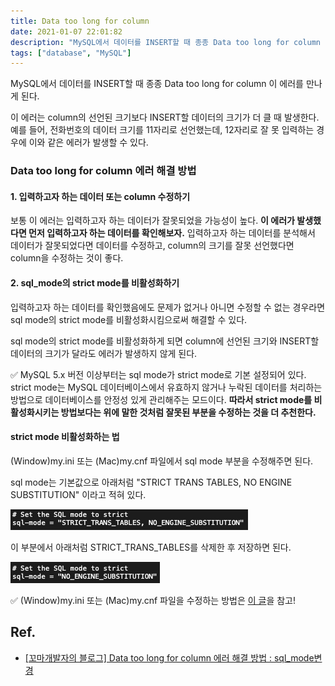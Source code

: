 ```yaml
---
title: Data too long for column
date: 2021-01-07 22:01:82
description: "MySQL에서 데이터를 INSERT할 때 종종 Data too long for column 이 에러를 만나게 된다. 이 에러는 column의 선언된 크기보다 INSERT할 데이터의 크기가 더 클 때 발생한다...."
tags: ["database", "MySQL"]
---
```


MySQL에서 데이터를 INSERT할 때 종종 Data too long for column 이 에러를 만나게 된다.

이 에러는 column의 선언된 크기보다 INSERT할 데이터의 크기가 더 클 때 발생한다. 예를 들어, 전화번호의 데이터 크기를 11자리로 선언했는데, 12자리로 잘 못 입력하는 경우에 이와 같은 에러가 발생할 수 있다.

### Data too long for column 에러 해결 방법

#### 1. 입력하고자 하는 데이터 또는 column 수정하기

보통 이 에러는 입력하고자 하는 데이터가 잘못되었을 가능성이 높다. **이 에러가 발생했다면 먼저 입력하고자 하는 데이터를 확인해보자.** 입력하고자 하는 데이터를 분석해서 데이터가 잘못되었다면 데이터를 수정하고, column의 크기를 잘못 선언했다면 column을 수정하는 것이 좋다.

#### 2. sql_mode의 strict mode를 비활성화하기

입력하고자 하는 데이터를 확인했음에도 문제가 없거나 아니면 수정할 수 없는 경우라면 sql mode의 strict mode를 비활성화시킴으로써 해결할 수 있다.

sql mode의 strict mode를 비활성화하게 되면 column에 선언된 크기와 INSERT할 데이터의 크기가 달라도 에러가 발생하지 않게 된다.

✅ MySQL 5.x 버전 이상부터는 sql mode가 strict mode로 기본 설정되어 있다. strict mode는 MySQL 데이터베이스에서 유효하지 않거나 누락된 데이터를 처리하는 방법으로 데이터베이스를 안정성 있게 관리해주는 모드이다. **따라서 strict mode를 비활성화시키는 방법보다는 위에 말한 것처럼 잘못된 부분을 수정하는 것을 더 추천한다.**

#### strict mode 비활성화하는 법

(Window)my.ini 또는 (Mac)my.cnf 파일에서 sql mode 부분을 수정해주면 된다.

sql mode는 기본값으로 아래처럼 "STRICT TRANS TABLES, NO ENGINE SUBSTITUTION" 이라고 적혀 있다.

![data_long1](./images/data_long1.png)

이 부분에서 아래처럼 STRICT_TRANS_TABLES를 삭제한 후 저장하면 된다.

![data_long2](./images/data_long2.png)

✅ (Window)my.ini 또는 (Mac)my.cnf 파일을 수정하는 방법은 [이 글](https://2dowon.netlify.app/database/error-code-1290/)을 참고!

## Ref.

- [[꼬마개발자의 블로그] Data too long for column 에러 해결 방법 : sql_mode변경](https://m.blog.naver.com/PostView.nhn?blogId=devks0228&logNo=221637966872&proxyReferer=https:%2F%2Fwww.google.com%2F)
